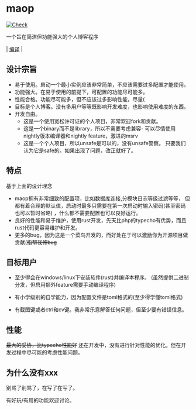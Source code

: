 # maop

[![Check](https://github.com/juzi5201314/maop/actions/workflows/ci.yaml/badge.svg)](https://github.com/juzi5201314/maop/actions/workflows/ci.yaml)

一个旨在简洁但功能强大的个人博客程序

| [编译](./build.md) |

## 设计宗旨
- 易于使用。启动一个最小实例应该非常简单，不应该需要过多配置才能使用。
- 功能强大。在易于使用的前提下，可配置的功能尽可能多。
- 性能合格。功能尽可能多，但不应该过多影响性能，尽量(
- 目标是个人博客。没有多用户等等既影响开发难度，也影响使用难度的东西。
- 开发自由。
  - 这是一个使用宽松许可证的个人项目，非常欢迎fork和贡献。
  - 这是一个binary而不是library，所以不需要考虑兼容-
    可以尽情使用nightly版本编译器和nightly feature，激进的msrv
  - 这是一个个人项目，所以unsafe是可以的，没有unsafe警察。
    只要我们认为它是safe的。如果出现了问题，改正就好了。

## 特点
基于上面的设计理念
- maop拥有非常细致的配置项，比如数据库连接,分模块日志等级过滤等等，
  但都有着合理的默认值，启动时最多只需要在第一次启动时输入密码(甚至密码也可以暂时省略)
  ，什么都不需要配置也可以良好运行。
- 良好的性能和易于维护，使用rust开发，先天比php的typecho有优势，而且
  rust代码更容易维护和开发。
- 更多的bug，因为这是一个菜鸟开发的，而好处在于可以激励你为开源项目做贡献(~~指帮我修bug~~

## 目标用户
- 至少得会在windows/linux下安装软件(rust)并编译本程序。
(虽然提供二进制分发，但启用额外feature需要手动编译程序)

- 有小学级别的自学能力，因为配置文件是toml格式的(至少得学懂toml格式)

- 有截图键或者ctrl和cv键。我非常乐意解答任何问题，但至少要有错误信息。

## 性能
~~最大的妥协，比typecho性能好~~
还在开发中，没有进行针对性能的优化。但在开发过程中尽可能的考虑性能问题。

## 为什么没有xxx
别骂了别骂了，在写了在写了。

有好玩/有用的功能欢迎讨论。
